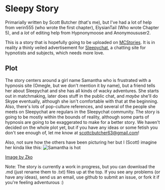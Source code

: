 Sleepy Story
============

Primarially written by Scott Butcher (that's me), but I've had a lot of help from verin555 (who wrote the first chapter), ElysianTail (Who wrote Chapter 5), and a *lot* of editing help from Hypnonymoose and Anonymoususer2.

This is a story that is hopefully going to be uploaded on [MCStories](http://www.mcstories.com/). 
It is in reality a thinly veiled advertisement for [Sleepychat](http://www.sleepychat.com/), a chatting site for hypnotists and subjects, which needs more love.

Plot
----

The story centers around a girl name Samantha who is frustrated with a hypnosis site (Omegle, but we don't mention it by name), but a friend tells her about Sleepychat and she has all kinds of wacky adventures. She starts out in matchmaking, later does stuff in the public chat, and *maybe* she'll do Skype eventually, although she isn't comfortable with that at the beginning. Also, there's lots of pop-culture references, and several of the people she meets on Sleepychat are regulars in the Sleepychat community. The story is going to be mostly within the bounds of reality, although some parts of hypnosis are going to be exaggerated to make for a better story. We haven't decided on the whole plot yet, but if you have any ideas or some fetish you don't see enough of, let me know at <scottcbutcher63@gmail.com>!

Also, not sure how the others have been picturing her but I (Scott) imagine her kinda like this: 
![Samantha is hot](http://i.imgur.com/m41apuO.jpg)

[Image by Zko](http://hypnohub.net/post/show/12153?pool_id=150)

Note: The story is currently a work in progress, but you can download the .md (just rename them to .txt) files up at the top. If you see any problems (or have any ideas), send us an email, use github to submit an issue, or fork it if you're feeling adventurous :)
